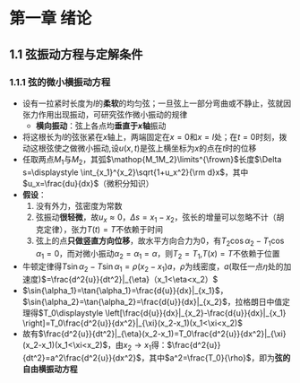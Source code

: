 # 第一章 绪论
## 1.1 弦振动方程与定解条件
### 1.1.1 弦的微小横振动方程
* 设有一拉紧时长度为$l$的**柔软**的均匀弦；一旦弦上一部分弯曲或不静止，弦就因张力作用出现振动，可研究弦作微小振动的规律
  * **横向振动**：弦上各点均**垂直于$x$轴**振动
* 将这根长为$l$的弦张紧在$x$轴上，两端固定在$x=0$和$x=l$处；在$t=0$时刻，拨动这根弦使之做微小振动,设$u(x,t)$是弦上横坐标为$x$的点在$t$时的位移
* 任取两点$M_1$与$M_2$，其弧$\mathop{M_1M_2}\limits^{\frown}$长度$\Delta s=\displaystyle \int_{x_1}^{x_2}\sqrt{1+u_x^2}{\rm d}x$，其中$u_x=\frac{du}{dx}$（微积分知识）
* **假设**：
    1. 没有外力，弦密度为常数
    2. 弦振动**很轻微**，故$u_x\approx0$，$\Delta s=x_1-x_2$，弦长的增量可以忽略不计（胡克定律），张力$T(t)=T$不依赖于时间
    3. 弦上的点**只做竖直方向位移**，故水平方向合力为0，有$T_2\cos{\alpha_2}-T_1\cos{\alpha_1}=0$，而对微小振动$\alpha_2=\alpha_1=\alpha$，则$T_2=T_1$,$T(x)=T$不依赖于位置
* 牛顿定律得$T\sin{\alpha_2}-T\sin{\alpha_1}=\rho(x_2-x_1)a$，$\rho$为线密度，$a$(取任一点$\eta$处的加速度)$=\frac{d^2{u}}{dt^2}|_{\eta}（x_1<\eta<x_2）$
* $\sin{\alpha_1}=\tan{\alpha_1}=\frac{d{u}}{dx}|_{x_1}$，$\sin{\alpha_2}=\tan{\alpha_2}=\frac{d{u}}{dx}|_{x_2}$，拉格朗日中值定理得$T_0\displaystyle \left[\frac{d{u}}{dx}|_{x_2}-\frac{d{u}}{dx}|_{x_1} \right]=T_0\frac{d^2{u}}{dx^2}|_{\xi}(x_2-x_1)(x_1<\xi<x_2)$
* 故有$\frac{d^2{u}}{dt^2}|_{\eta}(x_2-x_1)=T_0\frac{d^2{u}}{dx^2}|_{\xi}(x_2-x_1)(x_1<\xi<x_2)$，由$x_2 \rightarrow x_1$得：$\frac{d^2{u}}{dt^2}=a^2\frac{d^2{u}}{dx^2}$，其中$a^2=\frac{T_0}{\rho}$，即为**弦的自由横振动方程**
